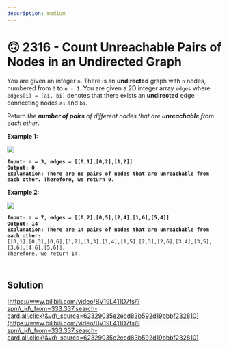 ```yaml
---
description: medium
---
```


# 🙃 2316 - Count Unreachable Pairs of Nodes in an Undirected Graph

You are given an integer `n`. There is an **undirected** graph with `n` nodes, numbered from `0` to `n - 1`. You are given a 2D integer array `edges` where `edges[i] = [ai, bi]` denotes that there exists an **undirected** edge connecting nodes `ai` and `bi`.

Return _the **number of pairs** of different nodes that are **unreachable** from each other_.

&#x20;

**Example 1:**

![](https://assets.leetcode.com/uploads/2022/05/05/tc-3.png)

<pre><code><strong>Input: n = 3, edges = [[0,1],[0,2],[1,2]]
</strong><strong>Output: 0
</strong><strong>Explanation: There are no pairs of nodes that are unreachable from each other. Therefore, we return 0.
</strong></code></pre>

**Example 2:**

![](https://assets.leetcode.com/uploads/2022/05/05/tc-2.png)

<pre><code><strong>Input: n = 7, edges = [[0,2],[0,5],[2,4],[1,6],[5,4]]
</strong><strong>Output: 14
</strong><strong>Explanation: There are 14 pairs of nodes that are unreachable from each other:
</strong>[[0,1],[0,3],[0,6],[1,2],[1,3],[1,4],[1,5],[2,3],[2,6],[3,4],[3,5],[3,6],[4,6],[5,6]].
Therefore, we return 14.
</code></pre>

\
Solution
--------

[https://www.bilibili.com/video/BV19L411D7fs/?spm\_id\_from=333.337.search-card.all.click\&vd\_source=62329035e2ecd83b592d19bbbf232810](https://www.bilibili.com/video/BV19L411D7fs/?spm\_id\_from=333.337.search-card.all.click\&vd\_source=62329035e2ecd83b592d19bbbf232810)


